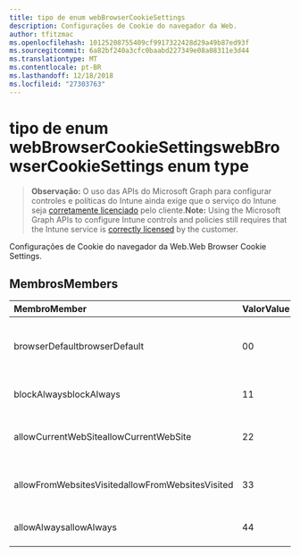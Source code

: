 ```yaml
---
title: tipo de enum webBrowserCookieSettings
description: Configurações de Cookie do navegador da Web.
author: tfitzmac
ms.openlocfilehash: 10125208755409cf9917322428d29a49b87ed93f
ms.sourcegitcommit: 6a82bf240a3cfc0baabd227349e08a08311e3d44
ms.translationtype: MT
ms.contentlocale: pt-BR
ms.lasthandoff: 12/18/2018
ms.locfileid: "27303763"
---
```

# <a name="webbrowsercookiesettings-enum-type"></a><span data-ttu-id="d9fcd-103">tipo de enum webBrowserCookieSettings</span><span class="sxs-lookup"><span data-stu-id="d9fcd-103">webBrowserCookieSettings enum type</span></span>

> <span data-ttu-id="d9fcd-104">**Observação:** O uso das APIs do Microsoft Graph para configurar controles e políticas do Intune ainda exige que o serviço do Intune seja [corretamente licenciado](https://go.microsoft.com/fwlink/?linkid=839381) pelo cliente.</span><span class="sxs-lookup"><span data-stu-id="d9fcd-104">**Note:** Using the Microsoft Graph APIs to configure Intune controls and policies still requires that the Intune service is [correctly licensed](https://go.microsoft.com/fwlink/?linkid=839381) by the customer.</span></span>

<span data-ttu-id="d9fcd-105">Configurações de Cookie do navegador da Web.</span><span class="sxs-lookup"><span data-stu-id="d9fcd-105">Web Browser Cookie Settings.</span></span>
## <a name="members"></a><span data-ttu-id="d9fcd-106">Membros</span><span class="sxs-lookup"><span data-stu-id="d9fcd-106">Members</span></span>
|<span data-ttu-id="d9fcd-107">Membro</span><span class="sxs-lookup"><span data-stu-id="d9fcd-107">Member</span></span>|<span data-ttu-id="d9fcd-108">Valor</span><span class="sxs-lookup"><span data-stu-id="d9fcd-108">Value</span></span>|<span data-ttu-id="d9fcd-109">Descrição</span><span class="sxs-lookup"><span data-stu-id="d9fcd-109">Description</span></span>|
|:---|:---|:---|
|<span data-ttu-id="d9fcd-110">browserDefault</span><span class="sxs-lookup"><span data-stu-id="d9fcd-110">browserDefault</span></span>|<span data-ttu-id="d9fcd-111">0</span><span class="sxs-lookup"><span data-stu-id="d9fcd-111">0</span></span>|<span data-ttu-id="d9fcd-112">Valor de padrão do navegador, sem intenção.</span><span class="sxs-lookup"><span data-stu-id="d9fcd-112">Browser default value, no intent.</span></span>|
|<span data-ttu-id="d9fcd-113">blockAlways</span><span class="sxs-lookup"><span data-stu-id="d9fcd-113">blockAlways</span></span>|<span data-ttu-id="d9fcd-114">1</span><span class="sxs-lookup"><span data-stu-id="d9fcd-114">1</span></span>|<span data-ttu-id="d9fcd-115">Sempre bloquear cookies.</span><span class="sxs-lookup"><span data-stu-id="d9fcd-115">Always block cookies.</span></span>|
|<span data-ttu-id="d9fcd-116">allowCurrentWebSite</span><span class="sxs-lookup"><span data-stu-id="d9fcd-116">allowCurrentWebSite</span></span>|<span data-ttu-id="d9fcd-117">2</span><span class="sxs-lookup"><span data-stu-id="d9fcd-117">2</span></span>|<span data-ttu-id="d9fcd-118">Permitir que os cookies do site atual.</span><span class="sxs-lookup"><span data-stu-id="d9fcd-118">Allow cookies from current Web site.</span></span>|
|<span data-ttu-id="d9fcd-119">allowFromWebsitesVisited</span><span class="sxs-lookup"><span data-stu-id="d9fcd-119">allowFromWebsitesVisited</span></span>|<span data-ttu-id="d9fcd-120">3</span><span class="sxs-lookup"><span data-stu-id="d9fcd-120">3</span></span>|<span data-ttu-id="d9fcd-121">Permitir Cookies de sites visitados.</span><span class="sxs-lookup"><span data-stu-id="d9fcd-121">Allow Cookies from websites visited.</span></span>|
|<span data-ttu-id="d9fcd-122">allowAlways</span><span class="sxs-lookup"><span data-stu-id="d9fcd-122">allowAlways</span></span>|<span data-ttu-id="d9fcd-123">4</span><span class="sxs-lookup"><span data-stu-id="d9fcd-123">4</span></span>|<span data-ttu-id="d9fcd-124">Sempre permitir cookies.</span><span class="sxs-lookup"><span data-stu-id="d9fcd-124">Always allow cookies.</span></span>|



